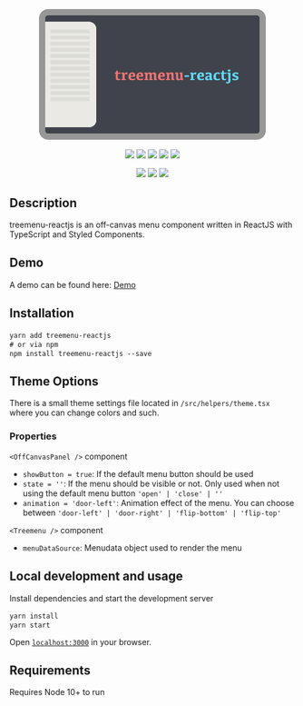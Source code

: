 <p align="center">
  <img src="https://raw.githubusercontent.com/SubZane/treemenu-reactjs/master/public/img/github-img.png" width="400" alt="treemenu-reactjs">
</p>
<p align="center">
	<img src="https://img.shields.io/github/package-json/dependency-version/subzane/treemenu-reactjs/styled-components?color=%23DB7093?style=flat-square">
	<img src="https://img.shields.io/github/package-json/dependency-version/subzane/treemenu-reactjs/react?color=61DAFB?style=flat-square">
	<img src="https://img.shields.io/github/package-json/dependency-version/subzane/treemenu-reactjs/react-dom?color=61DAFB?style=flat-square">
	<img src="https://img.shields.io/github/package-json/dependency-version/subzane/treemenu-reactjs/react-scripts?color=61DAFB?style=flat-square">
	<img src="https://img.shields.io/github/package-json/dependency-version/subzane/treemenu-reactjs/typescript?style=flat-square">
</p>
<p align="center">
	<img src="https://img.shields.io/github/v/release/SubZane/treemenu-reactjs?sort=semver&style=flat-square">
	<img src="https://img.shields.io/github/actions/workflow/status/subzane/treemenu-reactjs/build.yml?style=flat-square">
	<img src="https://img.shields.io/static/v1?label=license&message=MIT&color=brightgreen">
</p>

## Description

treemenu-reactjs is an off-canvas menu component written in ReactJS with TypeScript and Styled Components.

## Demo

A demo can be found here: <a href="https://subzane.github.io/treemenu-reactjs/">Demo</a>

## Installation

```
yarn add treemenu-reactjs
# or via npm
npm install treemenu-reactjs --save
```

## Theme Options

There is a small theme settings file located in `/src/helpers/theme.tsx` where you can change colors and such.

### Properties

`<OffCanvasPanel />` component

- `showButton = true`: If the default menu button should be used
- `state = ''`: If the menu should be visible or not. Only used when not using the default menu button `'open' | 'close' | ''`
- `animation = 'door-left'`: Animation effect of the menu. You can choose between `'door-left' | 'door-right' | 'flip-bottom' | 'flip-top'`

`<Treemenu />` component

- `menuDataSource`: Menudata object used to render the menu

## Local development and usage

Install dependencies and start the development server

```
yarn install
yarn start
```

Open [`localhost:3000`](http://localhost:3000) in your browser.

## Requirements

Requires Node 10+ to run

